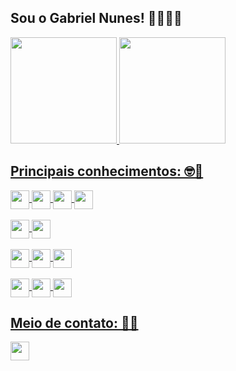 ## Sou o Gabriel Nunes! 👩🏻‍💻📱

<div align="">
  <a href="https://www.linkedin.com/in/nunes1909/">
  <img height="170em" src="https://github-readme-stats.vercel.app/api?username=nunes1909&show_icons=true&theme=aura&include_all_commits=true&count_private=true"/>
  <img height="170em" src="https://github-readme-stats.vercel.app/api/top-langs/?username=nunes1909&layout=compact&langs_count=7&theme=aura"/>
    
<!--   ![Snake animation](https://github.com/nunes1909/nunes1909/blob/output/github-contribution-grid-snake.svg) -->
</div>

  
## Principais conhecimentos: 🤓💭
<div align="">  
  <div>
    <img align="center" height="30" src="https://img.shields.io/badge/Kotlin-8a2be2?&style=flat&logo=kotlin&logoColor=white">
    <img align="center" height="30" src="https://img.shields.io/badge/Java-ED8B00?style=flat&logo=CoffeeScript&logoColor=white">
    <img align="center" height="30" src="https://img.shields.io/badge/Flutter-00B9F0?style=flat&logo=flutter&logoColor=white">
    <img align="center" height="30" src="https://img.shields.io/badge/Dart-013264?style=flat&logo=dart&logoColor=white">
  </div><br>
  
  <div>
    <img align="center" height="30" src="https://img.shields.io/badge/Kotlin%20Spring%20Boot-993399?style=flat&logo=spring&logoColor=white">
    <img align="center" height="30" src="https://img.shields.io/badge/Go-0078D6?style=flat&logo=GoLand&logoColor=white">
  </div><br>
  
  <div style="display: inline_block">
    <img align="center" height="30" src="https://img.shields.io/badge/PostgreSQL-316192?style=flat&logo=postgresql&logoColor=white">
    <img align="center" height="30" src="https://img.shields.io/badge/Oracle-ab212e?style=flat&logo=oracle&logoColor=white">
    <img align="center" height="30" src="https://img.shields.io/badge/MySQL-00000F?style=flat&logo=mysql&logoColor=white">    
  </div>
  
  <div style="display: inline_block"><br>
    <img align="center" height="30" src="https://img.shields.io/badge/Android-3DDC84?style=flat&logo=android&logoColor=white">
    <img align="center" height="30" src="https://img.shields.io/badge/Windows-0078D6?style=flat&logo=windows&logoColor=white">
    <img align="center" height="30" src="https://img.shields.io/badge/Ubuntu-E95420?style=flat&logo=ubuntu&logoColor=white">
  </div>
</div>

  
## Meio de contato: 📧📞
<div align="">
 <a href="https://www.linkedin.com/in/nunes1909/" target="_blank">
    <img height="30" src="https://img.shields.io/badge/LinkedIn-0077B5?style=flat&logo=linkedin&logoColor=white" target="_blank">
  </a>
</div>
